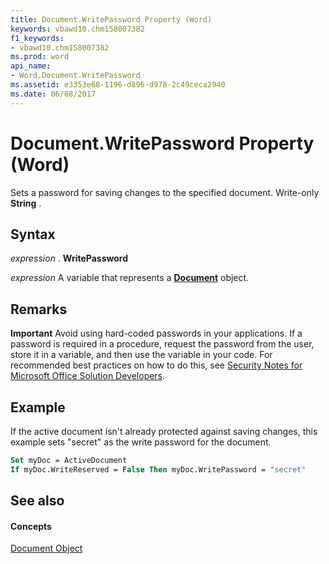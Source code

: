 ```yaml
---
title: Document.WritePassword Property (Word)
keywords: vbawd10.chm158007382
f1_keywords:
- vbawd10.chm158007382
ms.prod: word
api_name:
- Word.Document.WritePassword
ms.assetid: e3353e68-1196-d896-d978-2c49ceca2940
ms.date: 06/08/2017
---
```



# Document.WritePassword Property (Word)

Sets a password for saving changes to the specified document. Write-only  **String** .


## Syntax

 _expression_ . **WritePassword**

 _expression_ A variable that represents a **[Document](Word.Document.md)** object.


## Remarks


 **Important**  Avoid using hard-coded passwords in your applications. If a password is required in a procedure, request the password from the user, store it in a variable, and then use the variable in your code. For recommended best practices on how to do this, see [Security Notes for Microsoft Office Solution Developers](https://msdn.microsoft.com/en-us/library/office/ff860261.aspx). 


## Example

If the active document isn't already protected against saving changes, this example sets "secret" as the write password for the document.


```vb
Set myDoc = ActiveDocument 
If myDoc.WriteReserved = False Then myDoc.WritePassword = "secret"
```


## See also


#### Concepts


[Document Object](Word.Document.md)

